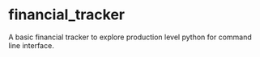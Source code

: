 # financial_tracker
A basic financial tracker to explore production level python for command line interface.
